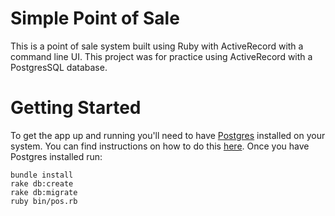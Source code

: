 Simple Point of Sale
====================

This is a point of sale system built using Ruby with ActiveRecord with a command line UI. This project was for practice using ActiveRecord with a PostgresSQL database. 

Getting Started
===============

To get the app up and running you'll need to have [Postgres](http://www.postgresql.org/) installed on your system. You can find instructions on how to do this [here](http://www.learnhowtoprogram.com/lessons/installing-postgres). Once you have Postgres installed run:

    bundle install
    rake db:create
    rake db:migrate
    ruby bin/pos.rb
